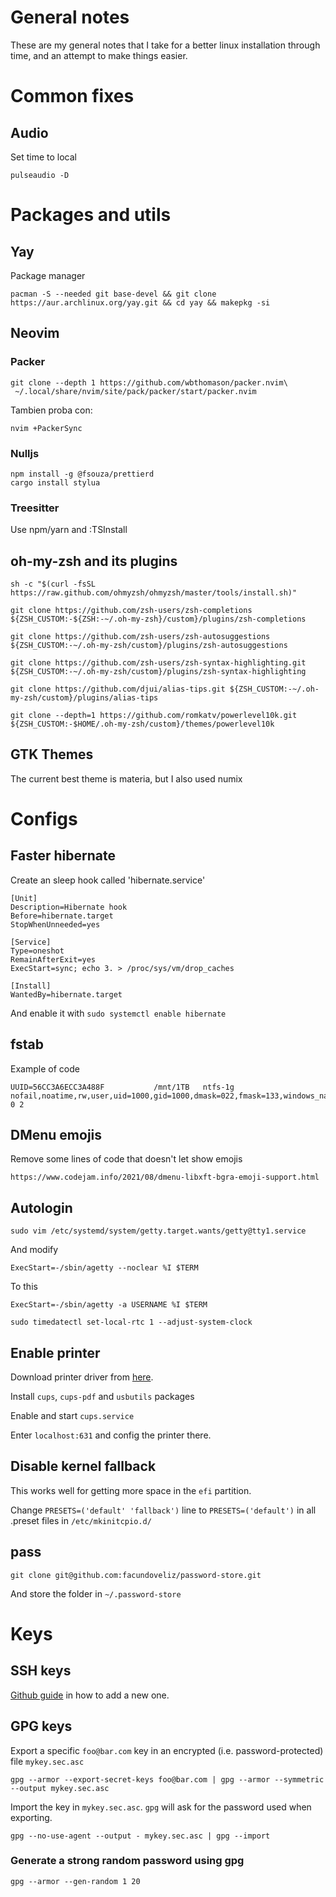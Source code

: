 # General notes

These are my general notes that I take for a better linux installation through time, and an attempt to make things easier.

# Common fixes

## Audio

Set time to local

```
pulseaudio -D
```

# Packages and utils

## Yay

Package manager

```
pacman -S --needed git base-devel && git clone https://aur.archlinux.org/yay.git && cd yay && makepkg -si
```

## Neovim

### Packer

```
git clone --depth 1 https://github.com/wbthomason/packer.nvim\
 ~/.local/share/nvim/site/pack/packer/start/packer.nvim
```

Tambien proba con:

```
nvim +PackerSync
```

### Nulljs

```
npm install -g @fsouza/prettierd
cargo install stylua
```

### Treesitter

Use npm/yarn and :TSInstall

## oh-my-zsh and its plugins

```
sh -c "$(curl -fsSL https://raw.github.com/ohmyzsh/ohmyzsh/master/tools/install.sh)"
```

```
git clone https://github.com/zsh-users/zsh-completions ${ZSH_CUSTOM:-${ZSH:-~/.oh-my-zsh}/custom}/plugins/zsh-completions
```

```
git clone https://github.com/zsh-users/zsh-autosuggestions ${ZSH_CUSTOM:-~/.oh-my-zsh/custom}/plugins/zsh-autosuggestions
```

```
git clone https://github.com/zsh-users/zsh-syntax-highlighting.git ${ZSH_CUSTOM:-~/.oh-my-zsh/custom}/plugins/zsh-syntax-highlighting
```

```
git clone https://github.com/djui/alias-tips.git ${ZSH_CUSTOM:-~/.oh-my-zsh/custom}/plugins/alias-tips
```

```
git clone --depth=1 https://github.com/romkatv/powerlevel10k.git ${ZSH_CUSTOM:-$HOME/.oh-my-zsh/custom}/themes/powerlevel10k
```

## GTK Themes

The current best theme is materia, but I also used numix

# Configs

## Faster hibernate

Create an sleep hook called 'hibernate.service'

```
[Unit]
Description=Hibernate hook
Before=hibernate.target
StopWhenUnneeded=yes

[Service]
Type=oneshot
RemainAfterExit=yes
ExecStart=sync; echo 3. > /proc/sys/vm/drop_caches

[Install]
WantedBy=hibernate.target
```

And enable it with `sudo systemctl enable hibernate`

## fstab

Example of code

```
UUID=56CC3A6ECC3A488F           /mnt/1TB   ntfs-1g nofail,noatime,rw,user,uid=1000,gid=1000,dmask=022,fmask=133,windows_names,auto,hide_hid_files, 0 2
```

## DMenu emojis

Remove some lines of code that doesn't let show emojis

```
https://www.codejam.info/2021/08/dmenu-libxft-bgra-emoji-support.html
```

## Autologin

```
sudo vim /etc/systemd/system/getty.target.wants/getty@tty1.service
```

And modify

```
ExecStart=-/sbin/agetty --noclear %I $TERM
```

To this

```
ExecStart=-/sbin/agetty -a USERNAME %I $TERM
```

```
sudo timedatectl set-local-rtc 1 --adjust-system-clock
```

## Enable printer

Download printer driver from [here](https://www.bchemnet.com/suldr/suld.html).

Install `cups`, `cups-pdf` and `usbutils` packages

Enable and start `cups.service`

Enter `localhost:631` and config the printer there.

## Disable kernel fallback

This works well for getting more space in the `efi` partition.

Change `PRESETS=('default' 'fallback')` line to `PRESETS=('default')` in all .preset files in `/etc/mkinitcpio.d/`

## pass

```
git clone git@github.com:facundoveliz/password-store.git
```

And store the folder in `~/.password-store`

# Keys

## SSH keys

[Github guide](https://docs.github.com/en/authentication/connecting-to-github-with-ssh/generating-a-new-ssh-key-and-adding-it-to-the-ssh-agent) in how to add a new one.

## GPG keys

Export a specific `foo@bar.com` key in an encrypted (i.e. password-protected) file `mykey.sec.asc`

```
gpg --armor --export-secret-keys foo@bar.com | gpg --armor --symmetric --output mykey.sec.asc
```

Import the key in `mykey.sec.asc`. `gpg` will ask for the password used when exporting.

```
gpg --no-use-agent --output - mykey.sec.asc | gpg --import
```

### Generate a strong random password using gpg

```
gpg --armor --gen-random 1 20
```
